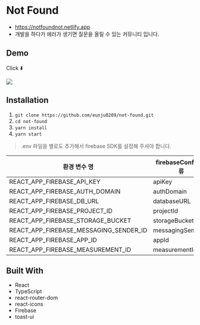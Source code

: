 # Not Found

- https://notfoundnot.netlify.app
- 개발을 하다가 에러가 생기면 질문을 올릴 수 있는 커뮤니티 입니다.

## Demo

Click ⬇️

[![](https://i9.ytimg.com/vi/JxKipGB43qc/mqdefault.jpg?sqp=CND_1psG-oaymwEmCMACELQB8quKqQMa8AEB-AH-CYACkgWKAgwIABABGGUgZShlMA8=&rs=AOn4CLB54-UJTCV33H8Njfo38wtkzIkgbg)](https://youtu.be/JxKipGB43qc)

## Installation

1. `git clone https://github.com/eunju0209/not-found.git`
2. `cd not-found`
3. `yarn install`
4. `yarn start`

> .env 파일을 별로도 추가해서 firebase SDK를 설정해 주셔야 합니다.

| 환경 변수 명                           | firebaseConfig 종류 |
| -------------------------------------- | ------------------- |
| REACT_APP_FIREBASE_API_KEY             | apiKey              |
| REACT_APP_FIREBASE_AUTH_DOMAIN         | authDomain          |
| REACT_APP_FIREBASE_DB_URL              | databaseURL         |
| REACT_APP_FIREBASE_PROJECT_ID          | projectId           |
| REACT_APP_FIREBASE_STORAGE_BUCKET      | storageBucket       |
| REACT_APP_FIREBASE_MESSAGING_SENDER_ID | messagingSenderId   |
| REACT_APP_FIREBASE_APP_ID              | appId               |
| REACT_APP_FIREBASE_MEASUREMENT_ID      | measurementId       |

## Built With

- React
- TypeScript
- react-router-dom
- react-icons
- Firebase
- toast-ui
